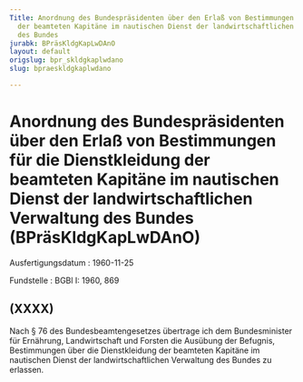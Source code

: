 ```yaml
---
Title: Anordnung des Bundespräsidenten über den Erlaß von Bestimmungen für die Dienstkleidung
  der beamteten Kapitäne im nautischen Dienst der landwirtschaftlichen Verwaltung
  des Bundes
jurabk: BPräsKldgKapLwDAnO
layout: default
origslug: bpr_skldgkaplwdano
slug: bpraeskldgkaplwdano

---
```


# Anordnung des Bundespräsidenten über den Erlaß von Bestimmungen für die Dienstkleidung der beamteten Kapitäne im nautischen Dienst der landwirtschaftlichen Verwaltung des Bundes (BPräsKldgKapLwDAnO)

Ausfertigungsdatum
:   1960-11-25

Fundstelle
:   BGBl I: 1960, 869

## (XXXX)

Nach § 76 des Bundesbeamtengesetzes übertrage ich dem Bundesminister
für Ernährung, Landwirtschaft und Forsten die Ausübung der Befugnis,
Bestimmungen über die Dienstkleidung der beamteten Kapitäne im
nautischen Dienst der landwirtschaftlichen Verwaltung des Bundes zu
erlassen.

